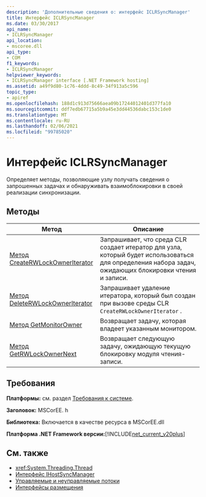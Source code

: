 ```yaml
---
description: 'Дополнительные сведения о: интерфейс ICLRSyncManager'
title: Интерфейс ICLRSyncManager
ms.date: 03/30/2017
api_name:
- ICLRSyncManager
api_location:
- mscoree.dll
api_type:
- COM
f1_keywords:
- ICLRSyncManager
helpviewer_keywords:
- ICLRSyncManager interface [.NET Framework hosting]
ms.assetid: a49f9d80-1c76-4ddd-8c49-34f913a5c596
topic_type:
- apiref
ms.openlocfilehash: 188d1c913d75666aea09b17244012401d377fa10
ms.sourcegitcommit: ddf7edb67715a5b9a45e3dd44536dabc153c1de0
ms.translationtype: MT
ms.contentlocale: ru-RU
ms.lasthandoff: 02/06/2021
ms.locfileid: "99785020"
---
```

# <a name="iclrsyncmanager-interface"></a>Интерфейс ICLRSyncManager

Определяет методы, позволяющие узлу получать сведения о запрошенных задачах и обнаруживать взаимоблокировки в своей реализации синхронизации.  
  
## <a name="methods"></a>Методы  
  
|Метод|Описание|  
|------------|-----------------|  
|[Метод CreateRWLockOwnerIterator](iclrsyncmanager-createrwlockowneriterator-method.md)|Запрашивает, что среда CLR создает итератор для узла, который будет использоваться для определения набора задач, ожидающих блокировки чтения и записи.|  
|[Метод DeleteRWLockOwnerIterator](iclrsyncmanager-deleterwlockowneriterator-method.md)|Запрашивает удаление итератора, который был создан при вызове среды CLR `CreateRWLockOwnerIterator` .|  
|[Метод GetMonitorOwner](iclrsyncmanager-getmonitorowner-method.md)|Возвращает задачу, которая владеет указанным монитором.|  
|[Метод GetRWLockOwnerNext](iclrsyncmanager-getrwlockownernext-method.md)|Возвращает следующую задачу, ожидающую текущую блокировку модуля чтения-записи.|  
  
## <a name="requirements"></a>Требования  

 **Платформы:** см. раздел [Требования к системе](../../get-started/system-requirements.md).  
  
 **Заголовок:** MSCorEE. h  
  
 **Библиотека:** Включается в качестве ресурса в MSCorEE.dll  
  
 **Платформа .NET Framework версии:**[!INCLUDE[net_current_v20plus](../../../../includes/net-current-v20plus-md.md)]  
  
## <a name="see-also"></a>См. также

- <xref:System.Threading.Thread>
- [Интерфейс IHostSyncManager](ihostsyncmanager-interface.md)
- [Управляемые и неуправляемые потоки](/previous-versions/dotnet/netframework-4.0/5s8ee185(v=vs.100))
- [Интерфейсы размещения](hosting-interfaces.md)
